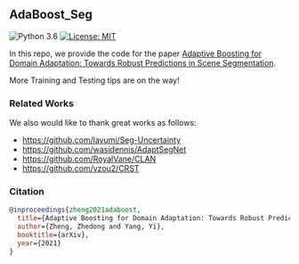 ## AdaBoost_Seg

![Python 3.6](https://img.shields.io/badge/python-3.6-green.svg)
[![License: MIT](https://img.shields.io/badge/License-MIT-green.svg)](https://opensource.org/licenses/MIT)

In this repo, we provide the code for the paper [Adaptive Boosting for Domain Adaptation: Towards Robust Predictions in Scene Segmentation](https://arxiv.org/abs/2103.15685).

More Training and Testing tips are on the way!

 ### Related Works
 We also would like to thank great works as follows:
 - https://github.com/layumi/Seg-Uncertainty 
 - https://github.com/wasidennis/AdaptSegNet
 - https://github.com/RoyalVane/CLAN
 - https://github.com/yzou2/CRST

 ### Citation
 ```bibtex
 @inproceedings{zheng2021adaboost,
   title={Adaptive Boosting for Domain Adaptation: Towards Robust Predictions in Scene Segmentation},
   author={Zheng, Zhedong and Yang, Yi},
   booktitle={arXiv},
   year={2021}
 }
 ```
